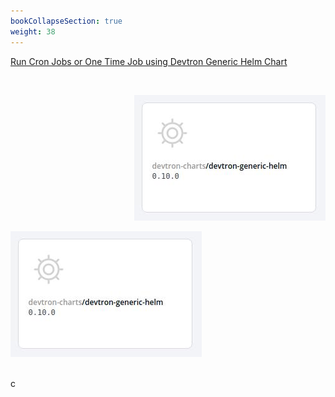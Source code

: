 ```yaml
---
bookCollapseSection: true
weight: 38
---
```


[Run Cron Jobs or One Time Job using Devtron Generic Helm Chart](https://docs.devtron.ai/docs/use-cases/devtron-generic-charts-to-run-cron-jobs-or-one-time-job/)

<br />

<p align="right">
  <img src="./dev_chart.jpg" />
</p>

![Generic Charts](./dev_chart.jpg "Deploying Chart")


<br />
c